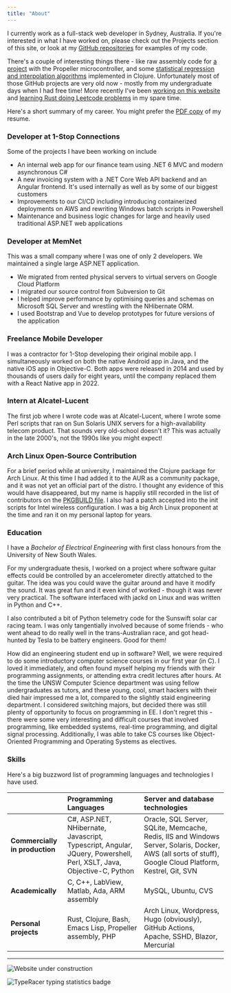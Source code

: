 ```yaml
---
title: "About"
---
```

I currently work as a full-stack web developer in Sydney, Australia. If you're interested in what I have worked on, please check out the Projects section of this site, or look at my [GitHub repositories](https://github.com/samuelmay) for examples of my code.

There's a couple of interesting things there - like raw assembly code for [a project](https://github.com/samuelmay/coyote1-sm) with the Propeller microcontroller, and some [statistical regression and interpolation algorithms](https://github.com/samuelmay/Functerpolate) implemented in Clojure. Unfortunately most of those GitHub projects are very old now - mostly from my undergraduate days when I had free time! More recently I've been [working on this website](https://github.com/samuelmay/personal-website) and [learning Rust doing Leetcode problems](https://github.com/samuelmay/samuelmay-leetcode) in my spare time.

Here's a short summary of my career. You might prefer the [PDF copy](/documents/resume.pdf) of my resume.

### Developer at 1-Stop Connections

Some of the projects I have been working on include

- An internal web app for our finance team using .NET 6 MVC and modern asynchronous C#
- A new invoicing system with a .NET Core Web API backend and an Angular frontend. It's used internally as well as by some of our biggest customers
- Improvements to our CI/CD including introducing containerized deployments on AWS and rewriting Windows batch scripts in Powershell
- Maintenance and business logic changes for large and heavily used traditional ASP.NET web applications

### Developer at MemNet

This was a small company where I was one of only 2 developers. We maintained a single large ASP.NET application.
- We migrated from rented physical servers to virtual servers on Google Cloud Platform
- I migrated our source control from Subversion to Git
- I helped improve performance by optimising queries and schemas on Microsoft SQL Server and wrestling with the NHibernate ORM.
- I used Bootstrap and Vue to develop prototypes for future versions of the application

### Freelance Mobile Developer

I was a contractor for 1-Stop developing their original mobile app. I simultaneously worked on both the native Android app in Java, and the native iOS app in Objective-C. Both apps were released in 2014 and used by thousands of users daily for eight years, until the company replaced them with a React Native app in 2022.

### Intern at Alcatel-Lucent

The first job where I wrote code was at Alcatel-Lucent, where I wrote some Perl scripts that ran on Sun Solaris UNIX servers for a high-availability telecom product. That sounds very old-school doesn't it? This was actually in the late 2000's, not the 1990s like you might expect!

### Arch Linux Open-Source Contribution

For a brief period while at university, I maintained the Clojure package for Arch Linux. At this time I had added it to the AUR as a community package, and it was not yet an official part of the distro. I thought any evidence of this would have disappeared, but my name is happliy still recorded in the list of contributors on the [PKGBUILD file](https://github.com/archlinux/svntogit-community/blob/packages/clojure/trunk/PKGBUILD). I also had a patch accepted into the init scripts for Intel wireless configuration. I was a big Arch Linux proponent at the time and ran it on my personal laptop for years.

### Education

I have a *Bachelor of Electrical Engineering* with first class honours from the University of New South Wales.

For my undergraduate thesis, I worked on a project where software guitar effects could be controlled by an accelerometer directly attatched to the guitar. The idea was you could wave the guitar around and have it modify the sound. It was great fun and it even kind of worked - though it was never very practical. The software interfaced with jackd on Linux and was written in Python and C++.

I also contributed a bit of Python telemetry code for the Sunswift solar car racing team. I was only tangentially involved because of some friends - who went ahead to do really well in the trans-Australian race, and got head-hunted by Tesla to be battery engineers. Good for them!

How did an engineering student end up in software? Well, we were required to do some introductory computer science courses in our first year (in C). I loved it immediately, and often found myself helping my friends with their programming assignments, or attending extra credit lectures after hours. At the time the UNSW Computer Science department was using fellow undergraduates as tutors, and these young, cool, smart hackers with their died hair impressed me a lot, compared to the slightly staid engineering department. I considered switching majors, but decided there was still plenty of opportunity to focus on programming in EE. I don't regret this - there were some very interesting and difficult courses that involved programming, like embedded systems, real-time programming, and digital signal processing. Additionally, I was able to take CS courses like Object-Oriented Programming and Operating Systems as electives.

### Skills

Here's a big buzzword list of programming languages and technologies I have used.

| | Programming Languages | Server and database technologies |
| :---- | :---- | :---- |
| **Commercially in production** | C#, ASP.NET, NHibernate, Javascript, Typescript, Angular, JQuery, Powershell, Perl, XSLT, Java, Objective-C, Python | Oracle, SQL Server, SQLite, Memcache, Redis, IIS and Windows Server, Solaris, Docker, AWS (all sorts of stuff), Google Cloud Platform, Kestrel, Git, SVN |
| **Academically** | C, C++, LabView, Matlab, Ada, ARM assembly | MySQL, Ubuntu, CVS |
| **Personal projects** | Rust, Clojure, Bash, Emacs Lisp, Propeller assembly, PHP | Arch Linux, Wordpress, Hugo (obviously), GitHub Actions, Apache, SSHD, Blazor, Mercurial |
----

![Website under construction](images/retro_under_construction1.gif "A classic retro website under construction gif for those who made it this far")

![TypeRacer typing statistics badge](https://data.typeracer.com/misc/badge?user=smtype100 "Yes, I do own a mechanical keyboard")